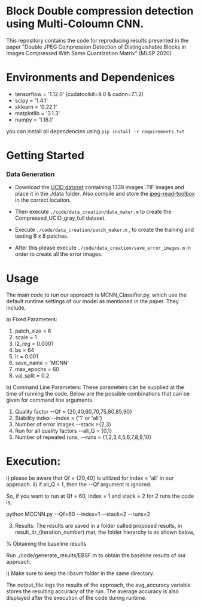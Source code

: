 # Block Double compression detection using Multi-Coloumn CNN.

This repository contains the code for reproducing results presented in the paper "Double JPEG Compression Detection of Distinguishable Blocks in Images Compressed With Same Quantization Matrix" (MLSP 2020)

# Environments and Dependenices

+ tensorflow = '1.12.0' (cudatoolkit=9.0 & cudnn=7.1.2)
+ scipy = '1.4.1'
+ sklearn = '0.22.1'
+ matplotlib = '3.1.3'
+ numpy = '1.18.1'

you can install all dependencies using `pip install -r requirements.txt`

# Getting Started
### Data Generation

+ Download the [UCID dataset](https://drive.google.com/drive/folders/1AFZmvEZzHjjZJA5jMgTZKk4BuZXV3zH7?usp=sharing) containing 1338 images .TIF images and place it in the ./data folder. Also compile and store the [jpeg-read-toolbox](http://dde.binghamton.edu/download/jpeg_toolbox.zip) in the correct location. 

- Then execute `./code/data_creation/data_maker.m` to create the Compressed_UCID_gray_full dataset. 

- Execute  `./code/data_creation/patch_maker.m` , to create the training and testing 8 x 8 patches. 

- After this please execute `./code/data_creation/save_error_images.m` in order to create all the error images.



# Usage 

The main code to run our approach is MCNN_Classifier.py, which use the default runtime settings of our model as mentioned in the paper. They include, 

a) Fixed Parameters:

1. patch_size = 8
2. scale = 1
3. l2_reg = 0.0001
4. bs = 64
5. lr = 0.001
6. save_name = 'MCNN'
7. max_epochs = 60
8. val_split = 0.2


b) Command Line Parameters: These parameters can be supplied at the time of running the code. Below are the possible combinations that can be given for command line arguments. 

1.  Quality factor --Qf = {20,40,60,70,75,80,85,90}
2.  Stability index  --index = {'1' or 'all'} 
3.  Number of error images --stack ={2,3}
4.  Run for all quality factors --all_Q = {0,1} 
5.  Number of repeated runs, --runs = {1,2,3,4,5,6,7,8,9,10}

# Execution: 
 
i) please be aware that Qf = {20,40} is utilized for index = 'all' in our approach. 
ii) if all_Q = 1, then the --Qf argument is ignored.

So, if you want to run at Qf = 60, index = 1 and stack = 2 for 2 runs the code is, 

python MCCNN.py --Qf=60 --index=1 --stack=2 --runs=2


3) Results:  The results are saved in a folder called proposed results, in result_itr_(iteration_number).mat, the folder hierarchy is as shown below, 

% Obtaining the baseline results

Run ./code/generate_results/EBSF.m to obtain the baseline results of our approach. 

i) Make sure to keep the libsvm folder in the same directory.

The output_file logs the results of the approach, the avg_accuracy variable stores the resulting accuracy of the run. 
The average accuracy is also displayed after the execution of the code during runtime.






